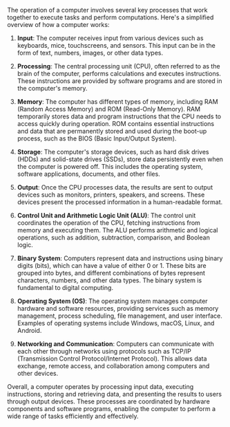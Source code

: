 The operation of a computer involves several key processes that work together to execute tasks and perform computations. Here's a simplified overview of how a computer works:

1. **Input**: The computer receives input from various devices such as keyboards, mice, touchscreens, and sensors. This input can be in the form of text, numbers, images, or other data types.
    
2. **Processing**: The central processing unit (CPU), often referred to as the brain of the computer, performs calculations and executes instructions. These instructions are provided by software programs and are stored in the computer's memory.
    
3. **Memory**: The computer has different types of memory, including RAM (Random Access Memory) and ROM (Read-Only Memory). RAM temporarily stores data and program instructions that the CPU needs to access quickly during operation. ROM contains essential instructions and data that are permanently stored and used during the boot-up process, such as the BIOS (Basic Input/Output System).
    
4. **Storage**: The computer's storage devices, such as hard disk drives (HDDs) and solid-state drives (SSDs), store data persistently even when the computer is powered off. This includes the operating system, software applications, documents, and other files.
    
5. **Output**: Once the CPU processes data, the results are sent to output devices such as monitors, printers, speakers, and screens. These devices present the processed information in a human-readable format.
    
6. **Control Unit and Arithmetic Logic Unit (ALU)**: The control unit coordinates the operation of the CPU, fetching instructions from memory and executing them. The ALU performs arithmetic and logical operations, such as addition, subtraction, comparison, and Boolean logic.
    
7. **Binary System**: Computers represent data and instructions using binary digits (bits), which can have a value of either 0 or 1. These bits are grouped into bytes, and different combinations of bytes represent characters, numbers, and other data types. The binary system is fundamental to digital computing.
    
8. **Operating System (OS)**: The operating system manages computer hardware and software resources, providing services such as memory management, process scheduling, file management, and user interface. Examples of operating systems include Windows, macOS, Linux, and Android.
    
9. **Networking and Communication**: Computers can communicate with each other through networks using protocols such as TCP/IP (Transmission Control Protocol/Internet Protocol). This allows data exchange, remote access, and collaboration among computers and other devices.
    

Overall, a computer operates by processing input data, executing instructions, storing and retrieving data, and presenting the results to users through output devices. These processes are coordinated by hardware components and software programs, enabling the computer to perform a wide range of tasks efficiently and effectively.